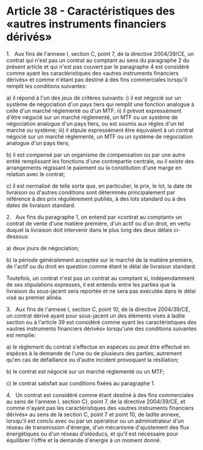 # Article 38 - Caractéristiques des «autres instruments financiers dérivés»


1.   Aux fins de l'annexe I, section C, point 7, de la directive 2004/39/CE, un contrat qui n'est pas un contrat au comptant au sens du paragraphe 2 du présent article et qui n'est pas couvert par le paragraphe 4 est considéré comme ayant les caractéristiques des «autres instruments financiers dérivés» et comme n'étant pas destiné à des fins commerciales lorsqu'il remplit les conditions suivantes:

a) il répond à l'un des jeux de critères suivants: i) il est négocié sur un système de négociation d'un pays tiers qui remplit une fonction analogue à celle d'un marché réglementé ou d'un MTF; ii) il prévoit expressément d'être négocié sur un marché réglementé, un MTF ou un système de négociation analogue d'un pays tiers, ou est soumis aux règles d'un tel marché ou système; iii) il stipule expressément être équivalent à un contrat négocié sur un marché réglementé, un MTF ou un système de négociation analogue d'un pays tiers;

b) il est compensé par un organisme de compensation ou par une autre entité remplissant les fonctions d'une contrepartie centrale, ou il existe des arrangements régissant le paiement ou la constitution d'une marge en relation avec le contrat;

c) il est normalisé de telle sorte que, en particulier, le prix, le lot, la date de livraison ou d'autres conditions sont déterminés principalement par référence à des prix régulièrement publiés, à des lots standard ou à des dates de livraison standard.

2.   Aux fins du paragraphe 1, on entend par «contrat au comptant» un contrat de vente d'une matière première, d'un actif ou d'un droit, en vertu duquel la livraison doit intervenir dans le plus long des deux délais ci-dessous:

a) deux jours de négociation;

b) la période généralement acceptée sur le marché de la matière première, de l'actif ou du droit en question comme étant le délai de livraison standard.

Toutefois, un contrat n'est pas un contrat au comptant si, indépendamment de ses stipulations expresses, il est entendu entre les parties que la livraison du sous-jacent sera reportée et ne sera pas exécutée dans le délai visé au premier alinéa.

3.   Aux fins de l'annexe I, section C, point 10, de la directive 2004/39/CE, un contrat dérivé ayant pour sous-jacent un des éléments visés à ladite section ou à l'article 39 est considéré comme ayant les caractéristiques des «autres instruments financiers dérivés» lorsqu'une des conditions suivantes est remplie:

a) le règlement du contrat s'effectue en espèces ou peut être effectué en espèces à la demande de l'une ou de plusieurs des parties, autrement qu'en cas de défaillance ou d'autre incident provoquant la résiliation;

b) le contrat est négocié sur un marché réglementé ou un MTF;

c) le contrat satisfait aux conditions fixées au paragraphe 1.

4.   Un contrat est considéré comme étant destiné à des fins commerciales au sens de l'annexe I, section C), point 7, de la directive 2004/39/CE, et comme n'ayant pas les caractéristiques des «autres instruments financiers dérivés» au sens de la section C, point 7 et point 10, de ladite annexe, lorsqu'il est conclu avec ou par un opérateur ou un administrateur d'un réseau de transmission d'énergie, d'un mécanisme d'ajustement des flux énergétiques ou d'un réseau d'oléoducs, et qu'il est nécessaire pour équilibrer l'offre et la demande d'énergie à un moment donné.
